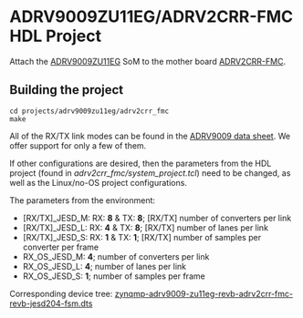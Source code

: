 # ADRV9009ZU11EG/ADRV2CRR-FMC HDL Project

Attach the [ADRV9009ZU11EG](https://www.analog.com/adrv9009-zu11eg) SoM to the mother board [ADRV2CRR-FMC](https://www.analog.com/adrv2crr-fmc).

## Building the project

```
cd projects/adrv9009zu11eg/adrv2crr_fmc
make
```

All of the RX/TX link modes can be found in the [ADRV9009 data sheet](https://www.analog.com/media/en/technical-documentation/data-sheets/ADRV9009.pdf). We offer support for only a few of them.

If other configurations are desired, then the parameters from the HDL project (found in *adrv2crr_fmc/system_project.tcl*) need to be changed, as well as the Linux/no-OS project configurations.

The parameters from the environment:

- [RX/TX]_JESD_M: RX: **8** & TX: **8**; [RX/TX] number of converters per link
- [RX/TX]_JESD_L: RX: **4** & TX: **8**; [RX/TX] number of lanes per link
- [RX/TX]_JESD_S: RX: **1** & TX: **1**; [RX/TX] number of samples per converter per frame
- RX_OS_JESD_M: **4**; number of converters per link
- RX_OS_JESD_L: **4**; number of lanes per link
- RX_OS_JESD_S: **1**; number of samples per frame

Corresponding device tree: [zynqmp-adrv9009-zu11eg-revb-adrv2crr-fmc-revb-jesd204-fsm.dts](https://github.com/analogdevicesinc/linux/blob/main/arch/arm64/boot/dts/xilinx/zynqmp-adrv9009-zu11eg-revb-adrv2crr-fmc-revb-jesd204-fsm.dts)